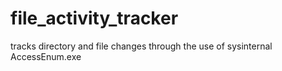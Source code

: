 # file_activity_tracker
tracks directory and file changes through the use of sysinternal AccessEnum.exe
